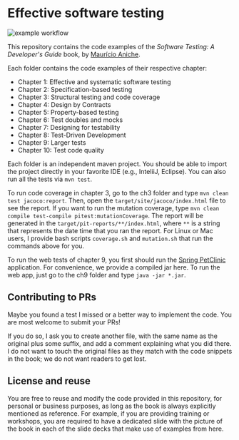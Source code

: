 # Effective software testing

![example workflow](https://github.com/effective-software-testing/code/actions/workflows/tests.yml/badge.svg)

This repository contains the code examples of the _Software Testing: A Developer's Guide_ book, by [Maurício Aniche](https://www.mauricioaniche.com).

Each folder contains the code examples of their respective chapter:

* Chapter 1: Effective and systematic software testing
* Chapter 2: Specification-based testing
* Chapter 3: Structural testing and code coverage
* Chapter 4: Design by Contracts
* Chapter 5: Property-based testing
* Chapter 6: Test doubles and mocks
* Chapter 7: Designing for testability
* Chapter 8: Test-Driven Development
* Chapter 9: Larger tests
* Chapter 10: Test code quality

Each folder is an independent maven project. You should be able to import the project directly in your favorite IDE (e.g., InteliiJ, Eclipse). You can also run all the tests via `mvn test`.

To run code coverage in chapter 3, go to the ch3 folder and type `mvn clean test jacoco:report`. Then, open the `target/site/jacoco/index.html` file to see the report. If you want to run the mutation coverage, type `mvn clean compile test-compile pitest:mutationCoverage`. The report will be generated in the `target/pit-reports/**/index.html`, where `**` is a string that represents the date time that you ran the report. For Linux or Mac users, I provide bash scripts `coverage.sh` and `mutation.sh` that run the commands above for you.

To run the web tests of chapter 9, you first should run the [Spring PetClinic](https://github.com/spring-projects/spring-petclinic) application. For convenience, we provide a compiled jar here. To run the web app, just go to the ch9 folder and type `java -jar *.jar`.

## Contributing to PRs

Maybe you found a test I missed or a better way to implement the code. You are most welcome to submit your PRs! 

If you do so, I ask you to create another file, with the same name as the original plus some suffix, and add a comment explaining what you did there. I do not want to touch the original files as they match with the code snippets in the book; we do not want readers to get lost.

## License and reuse

You are free to reuse and modify the code provided in this repository, for personal or business purposes, as long as the book is always explicitly mentioned as reference. For example, if you are providing training or workshops, you are required to have a dedicated slide with the picture of the book in each of the slide decks that make use of examples from here.

